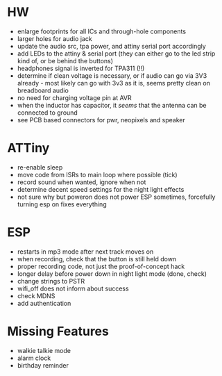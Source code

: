 # HW

- enlarge footprints for all ICs and through-hole components
- larger holes for audio jack
- update the audio src, tpa power, and attiny serial port accordingly
- add LEDs to the attiny & serial port (they can either go to the led strip kind of, or be behind the buttons)
- headphones signal is inverted for TPA311 (!!)
- determine if clean voltage is necessary, or if audio can go via 3V3 already - most likely can go with 3v3 as it is, seems pretty clean on breadboard audio
- no need for charging voltage pin at AVR
- when the inductor has capacitor, it *seems* that the antenna can be connected to ground 
- see PCB based connectors for pwr, neopixels and speaker

# ATTiny

- re-enable sleep
- move code from ISRs to main loop where possible (tick)
- record sound when wanted, ignore when not
- determine decent speed settings for the night light effects
- not sure why but poweron does not power ESP sometimes, forcefully turning esp on fixes everything

# ESP

- restarts in mp3 mode after next track moves on
- when recording, check that the button is still held down
- proper recording code, not just the proof-of-concept hack
- longer delay before power down in night light mode (done, check)
- change strings to PSTR
- wifi_off does not inform about success
- check MDNS
- add authentication

 # Missing Features

 - walkie talkie mode
 - alarm clock
 - birthday reminder
